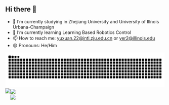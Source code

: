 ## Hi there 👋

- 🔭 I’m currently studying in Zhejiang University and University of Illnois Urbana-Champaign
- 🌱 I’m currently learning Learning Based Robotics Control
- 📫 How to reach me: yuxuan.22@intl.zju.edu.cn or yer2@illinois.edu
- 😄 Pronouns: He/Him


<div style="text-align: center">
<picture>
    <source media="(prefers-color-scheme: dark)" srcset="https://raw.githubusercontent.com/LYtingN/LYtingN/refs/heads/output/github-contribution-grid-snake-dark.svg">
    <source media="(prefers-color-scheme: light)" srcset="https://raw.githubusercontent.com/LYtingN/LYtingN/refs/heads/output/github-contribution-grid-snake.svg">
    <img alt="github contribution grid snake animation" src="https://raw.githubusercontent.com/LYtingN/LYtingN/refs/heads/output/github-contribution-grid-snake.svg">
</picture>
</div>

<div>
<img align="left" img height="150px" src="https://github-readme-stats.vercel.app/api?username=LYtingN&hide_title=true&hide_border=true&show_icons=trueline_height=21&text_color=000&icon_color=000&bg_color=0,ea6161,ffc64d,fffc4d,52fa5a&theme=graywhite" /> </div>
<img align="center" img height="150px"  src="https://github-readme-stats.vercel.app/api/top-langs/?username=LYtingN&hide_title=true&hide_border=true&layout=compact&langs_count=6&text_color=000&icon_color=fff&bg_color=0,52fa5a,4dfcff,c64dff&theme=graywhite" /> </div>
 </div>
 
<div>
 <img align="center" img height="300" src="https://github-readme-activity-graph.vercel.app/graph?username=LYtingN&theme=react" /> 
</div>

